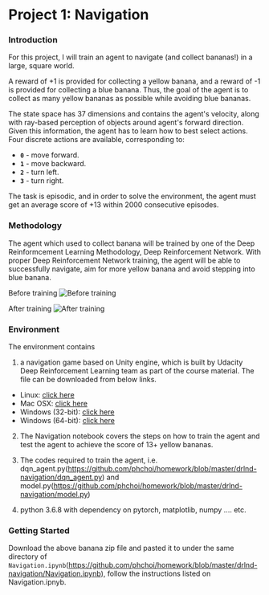 # Project 1: Navigation

### Introduction

For this project, I will train an agent to navigate (and collect bananas!) in a large, square world.  



A reward of +1 is provided for collecting a yellow banana, and a reward of -1 is provided for collecting a blue banana.  Thus, the goal of the agent is to collect as many yellow bananas as possible while avoiding blue bananas.  

The state space has 37 dimensions and contains the agent's velocity, along with ray-based perception of objects around agent's forward direction.  Given this information, the agent has to learn how to best select actions.  Four discrete actions are available, corresponding to:
- **`0`** - move forward.
- **`1`** - move backward.
- **`2`** - turn left.
- **`3`** - turn right.

The task is episodic, and in order to solve the environment, the agent must get an average score of +13 within 2000 consecutive episodes.


### Methodology
The agent which used to collect banana will be trained by one of the Deep Reinformcement Learning Methodology, Deep Reinforcement Network. With proper Deep Reinforcement Network training, the agent will be able to successfully navigate, aim for more yellow banana and avoid stepping into blue banana.

Before training
![Before training](https://github.com/phchoi/homework/blob/master/drlnd-navigation/banana-no-training.gif)

After training
![After training](https://github.com/phchoi/homework/blob/master/drlnd-navigation/banana-after-training.gif)

### Environment
The environment contains 
1. a navigation game based on Unity engine, which is built by Udacity Deep Reinforcement Learning team as part of the course material. The file can be downloaded from below links.

- Linux: [click here](https://s3-us-west-1.amazonaws.com/udacity-drlnd/P1/Banana/VisualBanana_Linux.zip)
- Mac OSX: [click here](https://s3-us-west-1.amazonaws.com/udacity-drlnd/P1/Banana/VisualBanana.app.zip)
- Windows (32-bit): [click here](https://s3-us-west-1.amazonaws.com/udacity-drlnd/P1/Banana/VisualBanana_Windows_x86.zip)
- Windows (64-bit): [click here](https://s3-us-west-1.amazonaws.com/udacity-drlnd/P1/Banana/VisualBanana_Windows_x86_64.zip)

2. The Navigation notebook covers the steps on how to train the agent and test the agent to achieve the score of 13+ yellow bananas.

3. The codes required to train the agent, i.e. dqn_agent.py(https://github.com/phchoi/homework/blob/master/drlnd-navigation/dqn_agent.py) and model.py(https://github.com/phchoi/homework/blob/master/drlnd-navigation/model.py)

4. python 3.6.8 with dependency on pytorch, matplotlib, numpy .... etc.

### Getting Started

Download the above banana zip file and pasted it to under the same directory of `Navigation.ipynb`(https://github.com/phchoi/homework/blob/master/drlnd-navigation/Navigation.ipynb), follow the instructions listed on Navigation.ipnyb.
